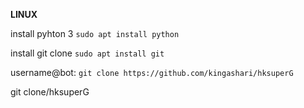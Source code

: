 **LINUX**

install pyhton 3    `sudo apt install python`

install git clone   `sudo apt install git`

username@bot:       `git clone https://github.com/kingashari/hksuperG`

git clone/hksuperG

